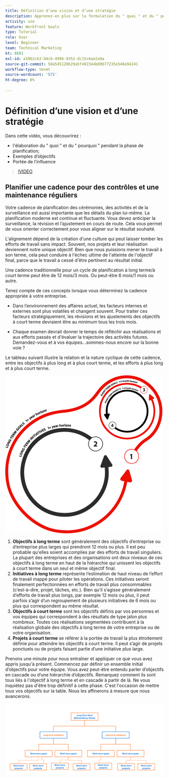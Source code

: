 ```yaml
---
title: Définition d’une vision et d’une stratégie
description: Apprenez-en plus sur la formulation du " quoi " et du " pourquoi " pendant la phase de planification, sur les objectifs à suivre et sur l'étendue de l'influence.
activity: use
feature: Workfront Goals
type: Tutorial
role: User
level: Beginner
team: Technical Marketing
kt: 8891
exl-id: a1062cb3-94cb-4996-9352-dc15c6ae2a9a
source-git-commit: 58a545120b29a5f492344b89b77235e548e94241
workflow-type: tm+mt
source-wordcount: '572'
ht-degree: 0%

---
```


# Définition d’une vision et d’une stratégie

Dans cette vidéo, vous découvrirez :

* l&#39;élaboration du &quot; quoi &quot; et du &quot; pourquoi &quot; pendant la phase de planification;
* Exemples d’objectifs
* Portée de l’influence

>[!VIDEO](https://video.tv.adobe.com/v/335185/?quality=12)

## Planifier une cadence pour des contrôles et une maintenance réguliers

Votre cadence de planification des cérémonies, des activités et de la surveillance est aussi importante que les détails du plan lui-même. La planification moderne est continue et fluctuante. Vous devez anticiper la surveillance, la révision et l’ajustement en cours de route. Cela vous permet de vous orienter correctement pour vous aligner sur le résultat souhaité.

L&#39;alignement dépend de la création d&#39;une culture qui peut laisser tomber les efforts de travail sans impact. Souvent, nos projets et leur réalisation deviennent notre unique objectif. Bien que nous puissions mener le travail à son terme, cela peut conduire à l&#39;échec ultime de l&#39;atteinte de l&#39;objectif final, parce que le travail a cessé d&#39;être pertinent au résultat initial.

Une cadence traditionnelle pour un cycle de planification à long terme/à court terme peut être de 12 mois/3 mois. Ou peut-être 6 mois/1 mois ou autre.

Tenez compte de ces concepts lorsque vous déterminez la cadence appropriée à votre entreprise.

* Dans l’environnement des affaires actuel, les facteurs internes et externes sont plus volatiles et changent souvent. Pour traiter ces facteurs stratégiquement, les révisions et les ajustements des objectifs à court terme devraient être au minimum tous les trois mois.

* Chaque examen devrait donner le temps de réfléchir aux réalisations et aux efforts passés et d&#39;évaluer la trajectoire des activités futures. Demandez-vous et à vos équipes...sommes-nous encore sur la bonne voie ?

Le tableau suivant illustre la relation et la nature cyclique de cette cadence, entre les objectifs à plus long et à plus court terme, et les efforts à plus long et à plus court terme.

![Graphique du cycle d&#39;exécution stratégique](assets/02-workfront-goals-strategic-execution-cycle.png)

1. **Objectifs à long terme** sont généralement des objectifs d’entreprise ou d’entreprise plus larges qui prendront 12 mois ou plus. Il est peu probable qu&#39;elles soient accomplies par des efforts de travail singuliers. La plupart des entreprises et des organisations ont deux niveaux de ces objectifs à long terme en haut de la hiérarchie qui unissent les objectifs à court terme dans un seul et même objectif final.
1. **Initiatives à long terme** représente l’estimation de haut niveau de l’effort de travail mappé pour piloter les opérations. Ces initiatives seront finalement perfectionnées en efforts de travail plus consommables (c’est-à-dire, projet, tâches, etc.). Bien qu’il s’agisse généralement d’efforts de travail plus longs, par exemple 12 mois ou plus, il peut parfois s’agir d’un regroupement de plusieurs initiatives de 6 mois ou plus qui correspondent au même résultat.
1. **Objectifs à court terme** sont les objectifs définis par vos personnes et vos équipes qui correspondent à des résultats de type jalon plus nombreux. Toutes ces réalisations segmentées contribuent à la réalisation globale des objectifs à long terme de votre entreprise ou de votre organisation.
1. **Projets à court terme** se référer à la portée de travail la plus étroitement définie pour atteindre les objectifs à court terme. Il peut s’agir de projets ponctuels ou de projets faisant partie d’une initiative plus large.

<!--
Your turn graphic
-->

Prenons une minute pour nous entraîner et appliquer ce que vous avez appris jusqu&#39;à présent. Commencez par définir un ensemble initial d’objectifs pour votre équipe. Vous avez peut-être entendu parler d’objectifs en cascade ou d’une hiérarchie d’objectifs. Remarquez comment ils sont tous liés à l&#39;objectif à long terme et en cascade à partir de là. Ne vous inquiétez pas d&#39;être trop définitif à cette phase. C&#39;est l&#39;occasion de mettre tous vos objectifs sur la table. Nous les affinerons à mesure que nous avancerons.

![Une représentation graphique des objectifs à court et à long terme](assets/03-workfront-goals-goal-mapping.png)
